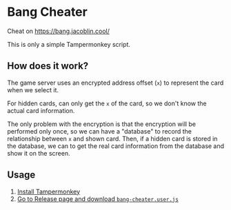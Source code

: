# Bang Cheater

Cheat on <https://bang.jacoblin.cool/>

This is only a simple Tampermonkey script.

## How does it work?

The game server uses an encrypted address offset (`x`) to represent the card when we select it.

For hidden cards, can only get the `x` of the card, so we don't know the actual card information.

The only problem with the encryption is that the encryption will be performed only once, so we can have a "database" to record the relationship between `x` and shown card. Then, if a hidden card is stored in the database, we can to get the real card information from the database and show it on the screen.

## Usage

1. [Install Tampermonkey](https://chrome.google.com/webstore/detail/tampermonkey/dhdgffkkebhmkfjojejmpbldmpobfkfo)
2. [Go to Release page and download `bang-cheater.user.js`](https://github.com/JacobLinCool/bang-cheater/releases)
